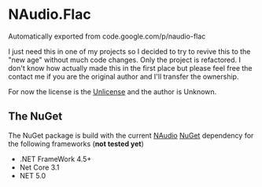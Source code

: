 # NAudio.Flac
Automatically exported from code.google.com/p/naudio-flac

I just need this in one of my projects so I decided to try to revive this to the "new age" without much code changes. 
Only the project is refactored.
I don't know how actually made this in the first place but please feel free the contact me if you are the original author and I'll transfer the ownership.

For now the license is the [Unlicense](https://spdx.org/licenses/Unlicense.html) and the author is Unknown.

## The NuGet
The NuGet package is build with the current [NAudio](https://github.com/naudio/NAudio) [NuGet](https://www.nuget.org/packages/NAudio/1.10.0) dependency for the following frameworks (**not tested yet**)
* .NET FrameWork 4.5+
* Net Core 3.1
* NET 5.0
